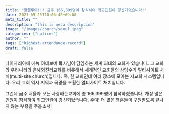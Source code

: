 ```yaml
---
title: "할렐루야!!! 금주 166,399명이 참석하여 최고인원이 경신되었습니다!"
date: 2023-09-25T10:06:42+09:00
meta_title: ""
description: "this is meta description"
image: "/images/church/seoul.jpeg"
categories: ["notices"]
author: ""
tags: ["highest-attendance-record"]
draft: false
---
```


나이지리아에 에녹 아데보예 목사님이 담임하는 세계 최대의 교회가 있습니다.
그 교회와 우리나라의 은혜와진리교회를 비롯해서 세계적인 교회들의 상당수가 멀티사이트 처치(multi-site church)입니다.
즉, 한 교회인데 여러 장소에 모이는 지교회 시스템입니다.
우리 교회 역시 지역과 국경을 초월한 멀티사이트 처치입니다.

그런데 금주 서울과 모든 사랑하는교회에 총 166,399명이 참석하셨습니다.
가장 많은 인원이 참석하여 최고인원이 경신되었습니다.
주여! 더 많은 영혼들이 구원받도록 끝나지 않는 부흥을 주옵소서!